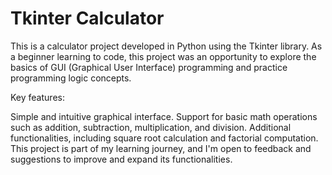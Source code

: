 # Tkinter Calculator
This is a calculator project developed in Python using the Tkinter library. As a beginner learning to code, this project was an opportunity to explore the basics of GUI (Graphical User Interface) programming and practice programming logic concepts.

Key features:

Simple and intuitive graphical interface.
Support for basic math operations such as addition, subtraction, multiplication, and division.
Additional functionalities, including square root calculation and factorial computation.
This project is part of my learning journey, and I'm open to feedback and suggestions to improve and expand its functionalities.
